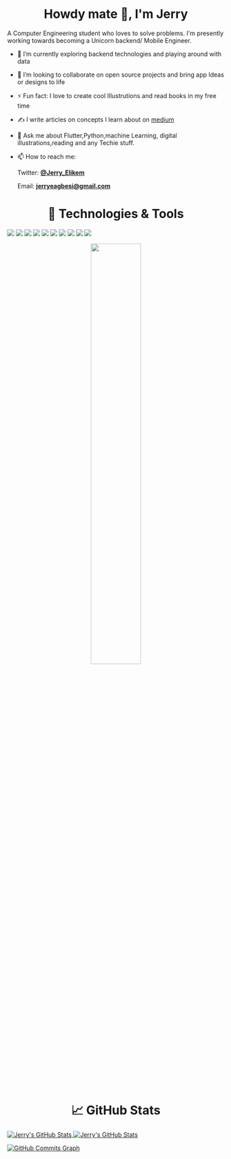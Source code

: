 <h1 align="center"> Howdy mate 👋, I'm Jerry </h1>
A Computer Engineering student who loves to solve problems. I'm presently working towards becoming 
a Unicorn backend/ Mobile Engineer. 

- 🔭 I’m currently exploring backend technologies and playing around with data
- 👯 I’m looking to collaborate on open source projects and bring app Ideas or designs to life
- ⚡ Fun fact: I love to create cool Illustrutions and read books in my free time 
- ✍️ I write articles on concepts I learn about on [medium](https://medium.com/@jerryeagbesi)
- 💬 Ask me about Flutter,Python,machine Learning, digital illustrations,reading and any Techie stuff.
- 📫 How to reach me:

  Twitter: [**@Jerry_Elikem**](https://twitter.com/Jerry_Elikem)
  
  Email: **jerryeagbesi@gmail.com**
  
<h1 align="center"> 🔧 Technologies & Tools </h1>

![](https://img.shields.io/badge/OS-Linux-informational?style=flat&logo=linux&logoColor=white&color=2bbc8a)
![](https://img.shields.io/badge/Code-Python-informational?style=flat&logo=python&logoColor=white&color=2bbc8a)
![](https://img.shields.io/badge/Code-Dart-informational?style=flat&logo=dart&logoColor=white&color=2bbc8a)
![](https://img.shields.io/badge/Code-Django-informational?style=flat&logo=django&logoColor=white&color=2bbc8a)
![](https://img.shields.io/badge/Code-Fastapi-informational?style=flat&logo=fastapi&logoColor=white&color=2bbc8a)
![](https://img.shields.io/badge/Tools-Flask-informational?style=flat&logo=flask&logoColor=white&color=2bbc8a)
![](https://img.shields.io/badge/Tools-Mysql-informational?style=flat&logo=mysql&logoColor=white&color=2bbc8a)
![](https://img.shields.io/badge/Tools-Docker-informational?style=flat&logo=docker&logoColor=white&color=2bbc8a)
![](https://img.shields.io/badge/Tools-Figma-informational?style=flat&logo=figma&logoColor=white&color=2bbc8a)
![](https://img.shields.io/badge/Tools-Redis-informational?style=flat&logo=Redis&logoColor=white&color=2bbc8a)


<p align="center">
<img width="48%"  height="50%" src="https://github-readme-stats.vercel.app/api/top-langs/?username=JerryAgbesi&layout=compact&theme=dracula" />
</p>

<h1 align="center"> &#x1f4c8; GitHub Stats </h1>

<a href="https://github.com/JerryAgbesi/JerryAgbesi">
  <img align="center" src="https://github-readme-stats.vercel.app/api?username=JerryAgbesi&show_icons=true&theme=dracula" alt="Jerry's GitHub Stats" />
</a>
<a href="https://github.com/JerryAgbesi/JerryAgbesi">
  <img align="center" src="https://github-readme-streak-stats.herokuapp.com?user=JerryAgbesi&theme=dracula" alt="Jerry's GitHub Stats" />
</a>

<a href="http://www.github.com/JerryAgbesi"><img src="https://activity-graph.herokuapp.com/graph?username=JerryAgbesi&bg_color=282a36&color=ffffff&line=dd6387&point=79dafa&area_color=1c1917&area=true&hide_border=true&custom_title=GitHub%20Commits%20Graph" alt="GitHub Commits Graph" /></a>

